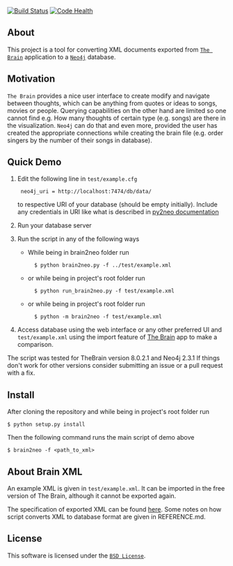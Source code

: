 [![Build Status](https://travis-ci.org/kpsychas/brain2neo.svg?branch=master)](https://travis-ci.org/kpsychas/brain2neo)
[![Code Health](https://landscape.io/github/kpsychas/brain2neo/master/landscape.svg?style=flat)](https://landscape.io/github/kpsychas/brain2neo/master)

About
-----

This project is a tool for converting XML documents exported from
[`The Brain`](http://www.thebrain.com/) application to a
[`Neo4j`](http://neo4j.com/) database.

Motivation
----------
`The Brain` provides a nice user interface to create modify and navigate between thoughts,
which can be anything from quotes or ideas to songs, movies or people. Querying capabilities
on the other hand are limited so one cannot find e.g. How many thoughts of certain type
(e.g. songs) are there in the visualization. `Neo4j` can do that and even more, provided
the user has created the appropriate connections while creating the brain file (e.g. order singers by the number of their songs in database).

Quick Demo
----------
1. Edit the following line in `test/example.cfg`

    	neo4j_uri = http://localhost:7474/db/data/

	to respective URI of your database (should be empty initially). 
	Include any credentials in URI like what is described in 
	[py2neo documentation](http://py2neo.org/2.0/essentials.html)

2. Run your database server

3. Run the script in any of the following ways

	* While being in brain2neo folder run

			$ python brain2neo.py -f ../test/example.xml

	* or while being in project's root folder run

    		$ python run_brain2neo.py -f test/example.xml

	* or while being in project's root folder run

    		$ python -m brain2neo -f test/example.xml

4. Access database using the web interface or any other preferred UI and
`test/example.xml` using the import feature of
[The Brain](http://www.thebrain.com/) app to make a comparison.

The script was tested for TheBrain version 8.0.2.1 and Neo4j 2.3.1
If things don't work for other versions consider submitting an issue
or a pull request with a fix.


Install
-------
After cloning the repository and while being in project's root folder run

	$ python setup.py install

Then the following command runs the main script of demo above

	$ brain2neo -f <path_to_xml>

About Brain XML
---------------
An example XML is given in `test/example.xml`.
It can be imported in the free version of The Brain,
although it cannot be exported again.

The specification of exported XML can be found
[here](http://www.thebrain.com/dtd/BrainData1.dtd).
Some notes on how script converts XML to database format are
given in REFERENCE.md.


License
-------
This software is licensed under the [`BSD License`](http://www.opensource.org/licenses/bsd-license.php).
